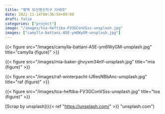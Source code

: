 ```yaml
---
title: "평택 모산영신지구 다세대"
date: 2021-11-14T00:36:54+09:00
draft: false
categories: ["project"]
image: "/images/toa-heftiba-FV3GConVSss-unsplash.jpg"
images: ["camylla-battani-A5E-ym6WyGM-unsplash.jpg"]
---
```


{{< figure src="/images/camylla-battani-A5E-ym6WyGM-unsplash.jpg" title="camylla (figure)" >}}

{{< figure src="/images/mia-baker-jjhvyxm34nY-unsplash.jpg" title="mia (figure)" >}}

{{< figure src="/images/raf-winterpacht-IJResNBbAnc-unsplash.jpg" title="raf (figure)" >}}

{{< figure src="/images/toa-heftiba-FV3GConVSss-unsplash.jpg" title="toa (figure)" >}}

[Scrap by unsplash]({{< ref "https://unsplash.com/" >}} "unsplash.com")
